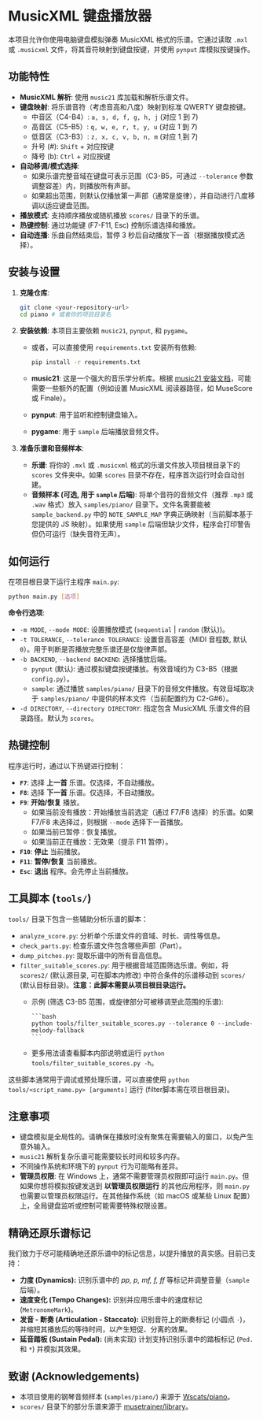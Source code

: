 # MusicXML 键盘播放器

本项目允许你使用电脑键盘模拟弹奏 MusicXML 格式的乐谱。它通过读取 `.mxl` 或 `.musicxml` 文件，将其音符映射到键盘按键，并使用 `pynput` 库模拟按键操作。

## 功能特性

* **MusicXML 解析**: 使用 `music21` 库加载和解析乐谱文件。
* **键盘映射**: 将乐谱音符（考虑音高和八度）映射到标准 QWERTY 键盘按键。
  * 中音区（C4-B4）: `a, s, d, f, g, h, j` (对应 1 到 7)
  * 高音区（C5-B5）: `q, w, e, r, t, y, u` (对应 1̇ 到 7̇)
  * 低音区（C3-B3）: `z, x, c, v, b, n, m` (对应 1̣ 到 7̣)
  * 升号 (#): `Shift` + 对应按键
  * 降号 (b): `Ctrl` + 对应按键
* **自动移调/模式选择**:
  * 如果乐谱完整音域在键盘可表示范围（C3-B5，可通过 `--tolerance` 参数调整容差）内，则播放所有声部。
  * 如果超出范围，则默认仅播放第一声部（通常是旋律），并自动进行八度移调以适应键盘范围。
* **播放模式**: 支持顺序播放或随机播放 `scores/` 目录下的乐谱。
* **热键控制**: 通过功能键 (F7-F11, Esc) 控制乐谱选择和播放。
* **自动连播**: 乐曲自然结束后，暂停 3 秒后自动播放下一首（根据播放模式选择）。

## 安装与设置

1. **克隆仓库**:

    ```bash
    git clone <your-repository-url>
    cd piano # 或者你的项目目录名
    ```

2. **安装依赖**: 本项目主要依赖 `music21`, `pynput`, 和 `pygame`。
    * 或者，可以直接使用 `requirements.txt` 安装所有依赖:

        ```bash
        pip install -r requirements.txt
        ```

    * **music21**: 这是一个强大的音乐学分析库。根据 [music21 安装文档](https://web.mit.edu/music21/doc/usersGuide/usersGuide_01_installing.html)，可能需要一些额外的配置（例如设置 MusicXML 阅读器路径，如 MuseScore 或 Finale）。
    * **pynput**: 用于监听和控制键盘输入。
    * **pygame**: 用于 `sample` 后端播放音频文件。

3. **准备乐谱和音频样本**:
    * **乐谱**: 将你的 `.mxl` 或 `.musicxml` 格式的乐谱文件放入项目根目录下的 `scores` 文件夹中。如果 `scores` 目录不存在，程序首次运行时会自动创建。
    * **音频样本 (可选, 用于 `sample` 后端)**: 将单个音符的音频文件（推荐 `.mp3` 或 `.wav` 格式）放入 `samples/piano/` 目录下。文件名需要能被 `sample_backend.py` 中的 `NOTE_SAMPLE_MAP` 字典正确映射（当前脚本基于您提供的 JS 映射）。如果使用 `sample` 后端但缺少文件，程序会打印警告但仍可运行（缺失音符无声）。

## 如何运行

在项目根目录下运行主程序 `main.py`:

```bash
python main.py [选项]
```

**命令行选项**:

* `-m MODE`, `--mode MODE`: 设置播放模式 (`sequential` | `random` (默认))。
* `-t TOLERANCE`, `--tolerance TOLERANCE`: 设置音高容差（MIDI 音程数, 默认 `0`）。用于判断是否播放完整乐谱还是仅旋律声部。
* `-b BACKEND`, `--backend BACKEND`: 选择播放后端。
  * `pynput` (默认): 通过模拟键盘按键播放。有效音域约为 C3-B5（根据 `config.py`）。
  * `sample`: 通过播放 `samples/piano/` 目录下的音频文件播放。有效音域取决于 `samples/piano/` 中提供的样本文件（当前配置约为 C2-G#6）。
* `-d DIRECTORY`, `--directory DIRECTORY`: 指定包含 MusicXML 乐谱文件的目录路径。默认为 `scores`。

## 热键控制

程序运行时，通过以下热键进行控制：

* **`F7`**: 选择 **上一首** 乐谱。仅选择，不自动播放。
* **`F8`**: 选择 **下一首** 乐谱。仅选择，不自动播放。
* **`F9`**: **开始/恢复** 播放。
  * 如果当前没有播放：开始播放当前选定（通过 F7/F8 选择）的乐谱。如果 F7/F8 未选择过，则根据 `--mode` 选择下一首播放。
  * 如果当前已暂停：恢复播放。
  * 如果当前正在播放：无效果（提示 F11 暂停）。
* **`F10`**: **停止** 当前播放。
* **`F11`**: **暂停/恢复** 当前播放。
* **`Esc`**: **退出** 程序。会先停止当前播放。

## 工具脚本 (`tools/`)

`tools/` 目录下包含一些辅助分析乐谱的脚本：

* `analyze_score.py`: 分析单个乐谱文件的音域、时长、调性等信息。
* `check_parts.py`: 检查乐谱文件包含哪些声部（Part）。
* `dump_pitches.py`: 提取乐谱中的所有音高信息。
* `filter_suitable_scores.py`: 用于根据音域范围筛选乐谱。例如，将 `scores2/` (默认源目录, 可在脚本内修改) 中符合条件的乐谱移动到 `scores/` (默认目标目录)。**注意：此脚本需要从项目根目录运行。**
  * 示例 (筛选 C3-B5 范围，或旋律部分可被移调至此范围的乐谱):

        ```bash
        python tools/filter_suitable_scores.py --tolerance 0 --include-melody-fallback
        ```

  * 更多用法请查看脚本内部说明或运行 `python tools/filter_suitable_scores.py -h`。

这些脚本通常用于调试或预处理乐谱，可以直接使用 `python tools/<script_name.py> [arguments]` 运行 (filter脚本需在项目根目录)。

## 注意事项

* 键盘模拟是全局性的。请确保在播放时没有聚焦在需要输入的窗口，以免产生意外输入。
* `music21` 解析复杂乐谱可能需要较长时间和较多内存。
* 不同操作系统和环境下的 `pynput` 行为可能略有差异。
* **管理员权限**: 在 Windows 上，通常不需要管理员权限即可运行 `main.py`。但如果你想将模拟按键发送到 **以管理员权限运行** 的其他应用程序，则 `main.py` 也需要以管理员权限运行。在其他操作系统（如 macOS 或某些 Linux 配置）上，全局键盘监听或控制可能需要特殊权限设置。

## 精确还原乐谱标记

我们致力于尽可能精确地还原乐谱中的标记信息，以提升播放的真实感。目前已支持：

* **力度 (Dynamics):** 识别乐谱中的 *pp, p, mf, f, ff* 等标记并调整音量（`sample` 后端）。
* **速度变化 (Tempo Changes):** 识别并应用乐谱中的速度标记 (`MetronomeMark`)。
* **发音 - 断奏 (Articulation - Staccato):** 识别音符上的断奏标记 (小圆点 `·`)，并缩短其播放后的等待时间，以产生短促、分离的效果。
* **延音踏板 (Sustain Pedal):** (尚未实现) 计划支持识别乐谱中的踏板标记 (`Ped.` 和 `*`) 并模拟其效果。

## 致谢 (Acknowledgements)

* 本项目使用的钢琴音频样本 (`samples/piano/`) 来源于 [Wscats/piano](https://github.com/Wscats/piano)。
* `scores/` 目录下的部分乐谱来源于 [musetrainer/library](https://github.com/musetrainer/library)。
